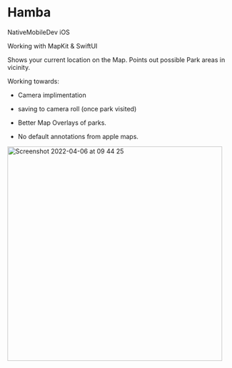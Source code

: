 # Hamba
NativeMobileDev iOS

Working with MapKit & SwiftUI

Shows your current location on the Map.
Points out possible Park areas in vicinity.

Working towards:
- Camera implimentation
- saving to camera roll (once park visited)

- Better Map Overlays of parks.
- No default annotations from apple maps.

<img width="481" alt="Screenshot 2022-04-06 at 09 44 25" src="https://user-images.githubusercontent.com/43207309/161922518-e9301690-4d47-4364-a4de-fd4aec1b1528.png">
